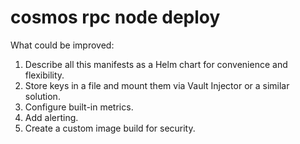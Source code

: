 # cosmos rpc node deploy

What could be improved:

1. Describe all this manifests as a Helm chart for convenience and flexibility.
2. Store keys in a file and mount them via Vault Injector or a similar solution.
3. Configure built-in metrics.
4. Add alerting.
5. Create a custom image build for security.
